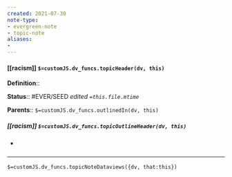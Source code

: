 ```yaml
---
created: 2021-07-30
note-type: 
- evergreen-note
- topic-note
aliases:
- 
---
```

 
#### [[racism]] `$=customJS.dv_funcs.topicHeader(dv, this)`

  
**Definition**::

**Status**::  #EVER/SEED 
*edited `=this.file.mtime`*

**Parents**:: 
`$=customJS.dv_funcs.outlinedIn(dv, this)`

##### [[racism]] `$=customJS.dv_funcs.topicOutlineHeader(dv, this)`
- 

### <hr class="dataviews"/>

`$=customJS.dv_funcs.topicNoteDataviews({dv, that:this})`


